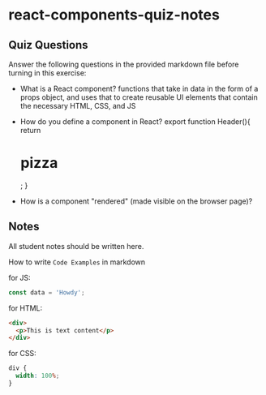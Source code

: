 # react-components-quiz-notes

## Quiz Questions

Answer the following questions in the provided markdown file before turning in this exercise:

- What is a React component?
  functions that take in data in the form of a props object, and uses that to
  create reusable UI elements that contain the necessary HTML, CSS, and JS

- How do you define a component in React?
  export function Header(){
  return <h1>pizza</h1>;
  }

- How is a component "rendered" (made visible on the browser page)?

## Notes

All student notes should be written here.

How to write `Code Examples` in markdown

for JS:

```javascript
const data = 'Howdy';
```

for HTML:

```html
<div>
  <p>This is text content</p>
</div>
```

for CSS:

```css
div {
  width: 100%;
}
```
